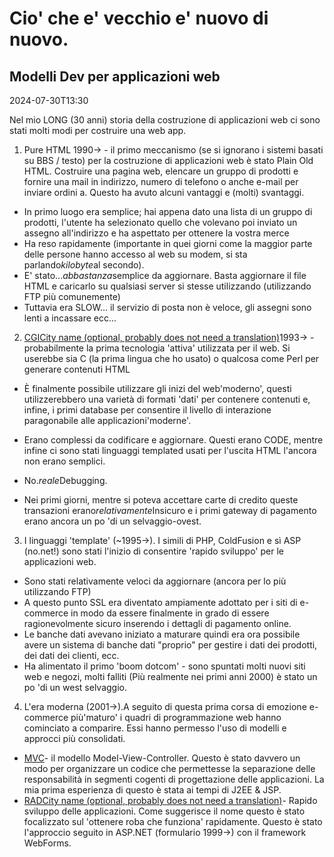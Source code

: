 # Cio' che e' vecchio e' nuovo di nuovo.

## Modelli Dev per applicazioni web

<datetime class="hidden">2024-07-30T13:30</datetime>

Nel mio LONG (30 anni) storia della costruzione di applicazioni web ci sono stati molti modi per costruire una web app.

1. Pure HTML 1990-> - il primo meccanismo (se si ignorano i sistemi basati su BBS / testo) per la costruzione di applicazioni web è stato Plain Old HTML. Costruire una pagina web, elencare un gruppo di prodotti e fornire una mail in indirizzo, numero di telefono o anche e-mail per inviare ordini a.
   Questo ha avuto alcuni vantaggi e (molti) svantaggi.

- In primo luogo era semplice; hai appena dato una lista di un gruppo di prodotti, l'utente ha selezionato quello che volevano poi inviato un assegno all'indirizzo e ha aspettato per ottenere la vostra merce
- Ha reso rapidamente (importante in quei giorni come la maggior parte delle persone hanno accesso al web su modem, si sta parlando*kilobyte*al secondo).
- E' stato...*abbastanza*semplice da aggiornare. Basta aggiornare il file HTML e caricarlo su qualsiasi server si stesse utilizzando (utilizzando FTP più comunemente)
- Tuttavia era SLOW... il servizio di posta non è veloce, gli assegni sono lenti a incassare ecc...

2. [CGICity name (optional, probably does not need a translation)](https://webdevelopmenthistory.com/1993-cgi-scripts-and-early-server-side-web-programming/)1993-> - probabilmente la prima tecnologia 'attiva' utilizzata per il web. Si userebbe sia C (la prima lingua che ho usato) o qualcosa come Perl per generare contenuti HTML

- È finalmente possibile utilizzare gli inizi del web'moderno', questi utilizzerebbero una varietà di formati 'dati' per contenere contenuti e, infine, i primi database per consentire il livello di interazione paragonabile alle applicazioni'moderne'.

- Erano complessi da codificare e aggiornare. Questi erano CODE, mentre infine ci sono stati linguaggi templated usati per l'uscita HTML l'ancora non erano semplici.

- No.*reale*Debugging.

- Nei primi giorni, mentre si poteva accettare carte di credito queste transazioni erano*relativamente*Insicuro e i primi gateway di pagamento erano ancora un po 'di un selvaggio-ovest.

3. I linguaggi 'template' (~1995->). I simili di PHP, ColdFusion e sì ASP (no.net!) sono stati l'inizio di consentire 'rapido sviluppo' per le applicazioni web.

- Sono stati relativamente veloci da aggiornare (ancora per lo più utilizzando FTP)
- A questo punto SSL era diventato ampiamente adottato per i siti di e-commerce in modo da essere finalmente in grado di essere ragionevolmente sicuro inserendo i dettagli di pagamento online.
- Le banche dati avevano iniziato a maturare quindi era ora possibile avere un sistema di banche dati "proprio" per gestire i dati dei prodotti, dei dati dei clienti, ecc.
- Ha alimentato il primo 'boom dotcom' - sono spuntati molti nuovi siti web e negozi, molti falliti (Più realmente nei primi anni 2000) è stato un po 'di un west selvaggio.

4. L'era moderna (2001->).A seguito di questa prima corsa di emozione e-commerce più'maturo' i quadri di programmazione web hanno cominciato a comparire. Essi hanno permesso l'uso di modelli e approcci più consolidati.

- [MVC](https://en.wikipedia.org/wiki/Model%E2%80%93view%E2%80%93controller)- il modello Model-View-Controller. Questo è stato davvero un modo per organizzare un codice che permettesse la separazione delle responsabilità in segmenti cogenti di progettazione delle applicazioni. La mia prima esperienza di questo è stata ai tempi di J2EE & JSP.
- [RADCity name (optional, probably does not need a translation)](https://en.wikipedia.org/wiki/Rapid_application_development)- Rapido sviluppo delle applicazioni. Come suggerisce il nome questo è stato focalizzato sul 'ottenere roba che funziona' rapidamente. Questo è stato l'approccio seguito in ASP.NET (formulario 1999->) con il framework WebForms.